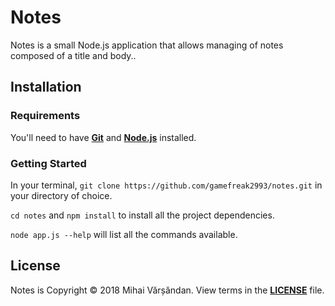 # Notes
Notes is a small Node.js application that allows managing of notes composed of a title and body..
## Installation
### Requirements
You'll need to have [**Git**](https://git-scm.com/book/en/v2/Getting-Started-Installing-Git) and [**Node.js**](https://nodejs.org/en/) installed.
### Getting Started
In your terminal, `git clone https://github.com/gamefreak2993/notes.git` in your directory of choice.

`cd notes` and `npm install` to install all the project dependencies.

`node app.js --help` will list all the commands available.
## License
Notes is Copyright &copy; 2018 Mihai Vărșăndan. View terms in the [**LICENSE**](https://github.com/gamefreak2993/notes/blob/master/LICENSE.txt) file.